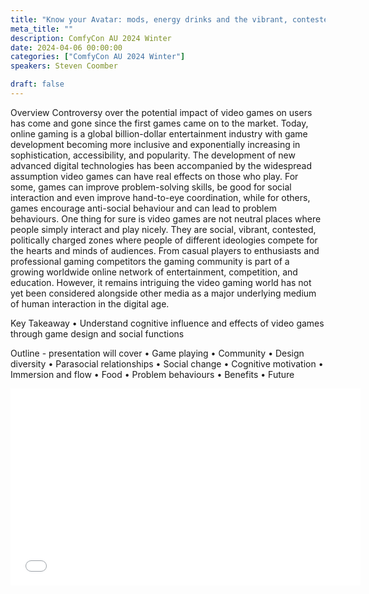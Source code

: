 ```yaml
---
title: "Know your Avatar: mods, energy drinks and the vibrant, contested world of online gaming"
meta_title: ""
description: ComfyCon AU 2024 Winter
date: 2024-04-06 00:00:00
categories: ["ComfyCon AU 2024 Winter"]
speakers: Steven Coomber

draft: false
---
```

Overview
Controversy over the potential impact of video games on users has come and gone since the first games came on to the market. Today, online gaming is a global billion-dollar entertainment industry with game development becoming more inclusive and exponentially increasing in sophistication, accessibility, and popularity.
The development of new advanced digital technologies has been accompanied by the widespread assumption video games can have real effects on those who play. For some, games can improve problem-solving skills, be good for social interaction and even improve hand-to-eye coordination, while for others, games encourage anti-social behaviour and can lead to problem behaviours. 
One thing for sure is video games are not neutral places where people simply interact and play nicely. They are social, vibrant, contested, politically charged zones where people of different ideologies compete for the hearts and minds of audiences. 
From casual players to enthusiasts and professional gaming competitors the gaming community is part of a growing worldwide online network of entertainment, competition, and education. However, it remains intriguing the video gaming world has not yet been considered alongside other media as a major underlying medium of human interaction in the digital age. 

Key Takeaway
• Understand cognitive influence and effects of video games through game design and social functions 

Outline - presentation will cover
• Game playing
• Community
• Design diversity 
• Parasocial relationships
• Social change
• Cognitive motivation
• Immersion and flow
• Food
• Problem behaviours
• Benefits
• Future 


<iframe width="560" height="315" src="None" title="YouTube video player" frameborder="0" allow="accelerometer; autoplay; clipboard-write; encrypted-media; gyroscope; picture-in-picture; web-share" allowfullscreen></iframe>